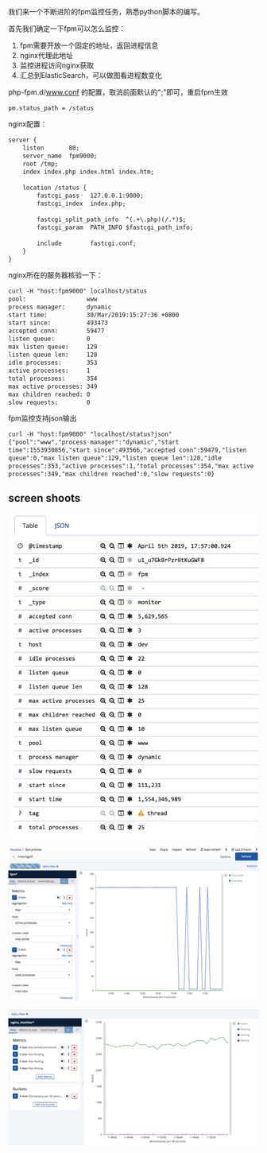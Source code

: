 我们来一个不断进阶的fpm监控任务，熟悉python脚本的编写。

首先我们确定一下fpm可以怎么监控：
1. fpm需要开放一个固定的地址，返回进程信息
2. nginx代理此地址
3. 监控进程访问nginx获取
4. 汇总到ElasticSearch，可以做图看进程数变化

php-fpm.d/www.conf 的配置，取消前面默认的";"即可，重启fpm生效
```
pm.status_path = /status
```

nginx配置：
```
server {
    listen       80;
    server_name  fpm9000;
    root /tmp;
    index index.php index.html index.htm;

    location /status {
        fastcgi_pass   127.0.0.1:9000;
        fastcgi_index  index.php;

        fastcgi_split_path_info  ^(.+\.php)(/.*)$;
        fastcgi_param  PATH_INFO $fastcgi_path_info;

        include        fastcgi.conf;
    }
}
```

nginx所在的服务器核验一下：
```
curl -H "host:fpm9000" localhost/status
pool:                 www
process manager:      dynamic
start time:           30/Mar/2019:15:27:36 +0800
start since:          493473
accepted conn:        59477
listen queue:         0
max listen queue:     129
listen queue len:     128
idle processes:       353
active processes:     1
total processes:      354
max active processes: 349
max children reached: 0
slow requests:        0
```

fpm监控支持json输出
```
curl -H "host:fpm9000" "localhost/status?json"
{"pool":"www","process manager":"dynamic","start time":1553930856,"start since":493566,"accepted conn":59479,"listen queue":0,"max listen queue":129,"listen queue len":128,"idle processes":353,"active processes":1,"total processes":354,"max active processes":349,"max children reached":0,"slow requests":0}
```

## screen shoots

![image](https://raw.githubusercontent.com/hqlulu/pyMonitor/master/screen_shoot/screen_shoot_es_detail.png)

![image](https://raw.githubusercontent.com/hqlulu/pyMonitor/master/screen_shoot/screen_shoot_es_visualize.png)

![image](https://raw.githubusercontent.com/hqlulu/pyMonitor/master/screen_shoot/nginx.png)
